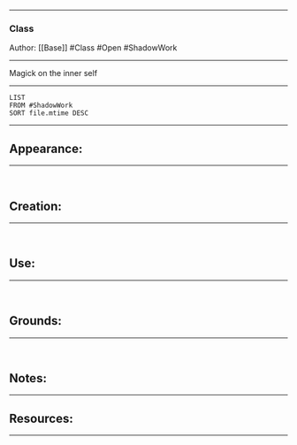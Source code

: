 - - -
### Class
Author: [[Base]] 
#Class #Open #ShadowWork
- - - 
Magick on the inner self


- - -
```dataview
LIST
FROM #ShadowWork
SORT file.mtime DESC
```

- - -

## Appearance:<br>
- - -

<br>

## Creation: <br>
- - -
<br>

## Use:<br>
- - -
<br>

## Grounds:<br>
- - -
<br>

## Notes:<br>
- - - 


## Resources:
- - -
